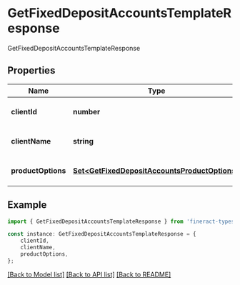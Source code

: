 # GetFixedDepositAccountsTemplateResponse

GetFixedDepositAccountsTemplateResponse

## Properties

Name | Type | Description | Notes
------------ | ------------- | ------------- | -------------
**clientId** | **number** |  | [optional] [default to undefined]
**clientName** | **string** |  | [optional] [default to undefined]
**productOptions** | [**Set&lt;GetFixedDepositAccountsProductOptions&gt;**](GetFixedDepositAccountsProductOptions.md) |  | [optional] [default to undefined]

## Example

```typescript
import { GetFixedDepositAccountsTemplateResponse } from 'fineract-typescript-client';

const instance: GetFixedDepositAccountsTemplateResponse = {
    clientId,
    clientName,
    productOptions,
};
```

[[Back to Model list]](../README.md#documentation-for-models) [[Back to API list]](../README.md#documentation-for-api-endpoints) [[Back to README]](../README.md)
